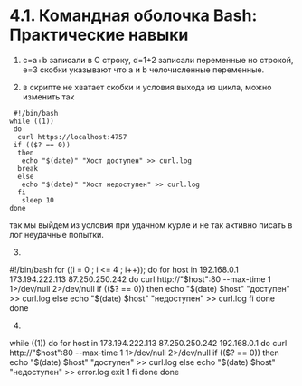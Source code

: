 # 4.1. Командная оболочка Bash: Практические навыки

1. c=a+b записали в С строку, d=1+2 записали переменные но строкой, e=3 скобки указывают что а и b челочисленные переменные.

2. в скрипте не хватает скобки и условия выхода из цикла, можно изменить так  
```
 #!/bin/bash
while ((1))  
 do   
  curl https://localhost:4757  
 if (($? == 0))  
  then  
   echo "$(date)" "Хост доступен" >> curl.log  
  break  
  else  
   echo "$(date)" "Хост недоступен" >> curl.log  
  fi  
   sleep 10  
done  
```
так мы выйдем из условия при удачном курле и не так активно писать в лог неудачные попытки.

3.  
 #!/bin/bash
for ((i = 0 ; i <= 4 ; i++));
  do
    for host in 192.168.0.1 173.194.222.113 87.250.250.242
        do
                curl http://"$host":80 --max-time 1 1>/dev/null  2>/dev/null
                        if (($? == 0))
                                then
                                        echo "$(date) $host" "доступен" >> curl.log
                                else
                                        echo "$(date) $host" "недоступен" >> curl.log
                        fi
        done
done

4.   
while ((1))
do
        for host in 173.194.222.113 87.250.250.242 192.168.0.1
        do
                curl http://"$host":80 --max-time 1 1>/dev/null  2>/dev/null
                if (($? == 0))
                then
                        echo "$(date) $host" "доступен" >> curl.log
                else
                        echo "$(date) $host" "недоступен" >> error.log
                        exit 1
                fi
        done
done


